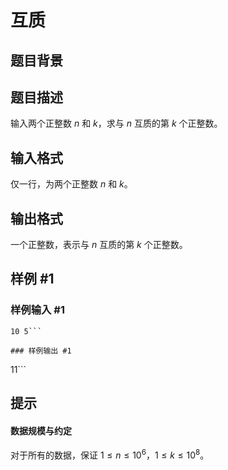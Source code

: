 # 互质

## 题目背景



## 题目描述

输入两个正整数 $n$ 和 $k$，求与 $n$ 互质的第 $k$ 个正整数。

## 输入格式

仅一行，为两个正整数 $n$ 和 $k$。

## 输出格式

一个正整数，表示与 $n$ 互质的第 $k$ 个正整数。

## 样例 #1

### 样例输入 #1
```
10 5```

### 样例输出 #1

```
11```

## 提示

#### 数据规模与约定

对于所有的数据，保证 $1 \leq n \le 10^6$，$1 \leq k\le 10^8$。
